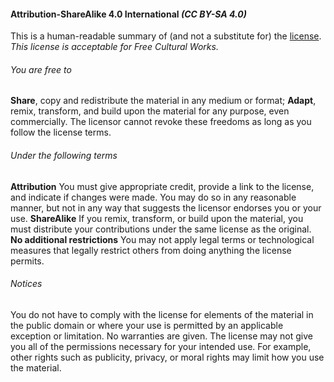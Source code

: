 #### Attribution-ShareAlike 4.0 International *(CC BY-SA 4.0)*

This is a human-readable summary of (and not a substitute for) the [license](http://http://creativecommons.org/licenses/by-sa/4.0/legalcode/ "See license ->").  
*This license is acceptable for Free Cultural Works.*

###### You are free to

**Share**, copy and redistribute the material in any medium or format;
**Adapt**, remix, transform, and build upon the material for any purpose, even commercially.
The licensor cannot revoke these freedoms as long as you follow the license terms.

###### Under the following terms

**Attribution** You must give appropriate credit, provide a link to the license, and indicate if changes were made. You may do so in any reasonable manner, but not in any way that suggests the licensor endorses you or your use.
**ShareAlike** If you remix, transform, or build upon the material, you must distribute your contributions under the same license as the original.
**No additional restrictions** You may not apply legal terms or technological measures that legally restrict others from doing anything the license permits.

###### Notices

You do not have to comply with the license for elements of the material in the public domain or where your use is permitted by an applicable exception or limitation.
No warranties are given. The license may not give you all of the permissions necessary for your intended use. For example, other rights such as publicity, privacy, or moral rights may limit how you use the material.
